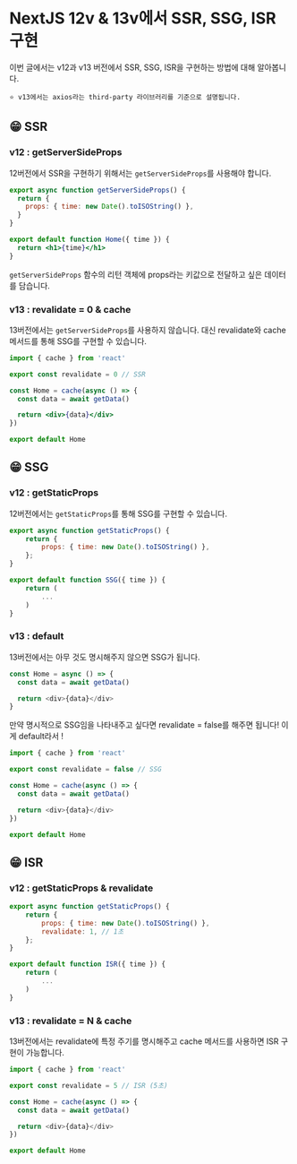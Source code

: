 # NextJS 12v & 13v에서 SSR, SSG, ISR 구현

이번 글에서는 v12과 v13 버전에서 SSR, SSG, ISR을 구현하는 방법에 대해 알아봅니다.

```
⭐️ v13에서는 axios라는 third-party 라이브러리를 기준으로 설명됩니다.
```

## 😁 SSR

### v12 : getServerSideProps

12버전에서 SSR을 구현하기 위해서는 `getServerSideProps`를 사용해야 합니다.

```jsx
export async function getServerSideProps() {
  return {
    props: { time: new Date().toISOString() },
  }
}

export default function Home({ time }) {
  return <h1>{time}</h1>
}
```

`getServerSideProps` 함수의 리턴 객체에 props라는 키값으로 전달하고 싶은 데이터를 담습니다.

### v13 : revalidate = 0 & cache

13버전에서는 `getServerSideProps`를 사용하지 않습니다. 대신 revalidate와 cache 메서드를 통해 SSG를 구현할 수 있습니다.

```jsx
import { cache } from 'react'

export const revalidate = 0 // SSR

const Home = cache(async () => {
  const data = await getData()

  return <div>{data}</div>
})

export default Home
```

## 😁 SSG

### v12 : getStaticProps

12버전에서는 `getStaticProps`를 통해 SSG를 구현할 수 있습니다.

```jsx
export async function getStaticProps() {
    return {
        props: { time: new Date().toISOString() },
    };
}

export default function SSG({ time }) {
    return (
        ...
    )
}
```

### v13 : default

13버전에서는 아무 것도 명시해주지 않으면 SSG가 됩니다.

```js
const Home = async () => {
  const data = await getData()

  return <div>{data}</div>
}
```

만약 명시적으로 SSG임을 나타내주고 싶다면 revalidate = false를 해주면 됩니다! 이게 default라서 !

```js
import { cache } from 'react'

export const revalidate = false // SSG

const Home = cache(async () => {
  const data = await getData()

  return <div>{data}</div>
})

export default Home
```

## 😁 ISR

### v12 : getStaticProps & revalidate

```jsx
export async function getStaticProps() {
    return {
        props: { time: new Date().toISOString() },
        revalidate: 1, // 1초
    };
}

export default function ISR({ time }) {
    return (
        ...
    )
}
```

### v13 : revalidate = N & cache

13버전에서는 revalidate에 특정 주기를 명시해주고 cache 메서드를 사용하면 ISR 구현이 가능합니다.

```js
import { cache } from 'react'

export const revalidate = 5 // ISR (5초)

const Home = cache(async () => {
  const data = await getData()

  return <div>{data}</div>
})

export default Home
```
